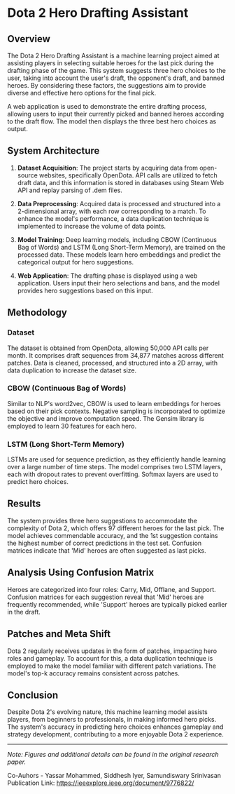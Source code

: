 # Dota 2 Hero Drafting Assistant

## Overview

The Dota 2 Hero Drafting Assistant is a machine learning project aimed at assisting players in selecting suitable heroes for the last pick during the drafting phase of the game. This system suggests three hero choices to the user, taking into account the user's draft, the opponent's draft, and banned heroes. By considering these factors, the suggestions aim to provide diverse and effective hero options for the final pick.

A web application is used to demonstrate the entire drafting process, allowing users to input their currently picked and banned heroes according to the draft flow. The model then displays the three best hero choices as output.

## System Architecture



1. **Dataset Acquisition**: The project starts by acquiring data from open-source websites, specifically OpenDota. API calls are utilized to fetch draft data, and this information is stored in databases using Steam Web API and replay parsing of .dem files.

2. **Data Preprocessing**: Acquired data is processed and structured into a 2-dimensional array, with each row corresponding to a match. To enhance the model's performance, a data duplication technique is implemented to increase the volume of data points.

3. **Model Training**: Deep learning models, including CBOW (Continuous Bag of Words) and LSTM (Long Short-Term Memory), are trained on the processed data. These models learn hero embeddings and predict the categorical output for hero suggestions.

4. **Web Application**: The drafting phase is displayed using a web application. Users input their hero selections and bans, and the model provides hero suggestions based on this input.

## Methodology

### Dataset

The dataset is obtained from OpenDota, allowing 50,000 API calls per month. It comprises draft sequences from 34,877 matches across different patches. Data is cleaned, processed, and structured into a 2D array, with data duplication to increase the dataset size.

### CBOW (Continuous Bag of Words)

Similar to NLP's word2vec, CBOW is used to learn embeddings for heroes based on their pick contexts. Negative sampling is incorporated to optimize the objective and improve computation speed. The Gensim library is employed to learn 30 features for each hero.

### LSTM (Long Short-Term Memory)

LSTMs are used for sequence prediction, as they efficiently handle learning over a large number of time steps. The model comprises two LSTM layers, each with dropout rates to prevent overfitting. Softmax layers are used to predict hero choices.

## Results

The system provides three hero suggestions to accommodate the complexity of Dota 2, which offers 97 different heroes for the last pick. The model achieves commendable accuracy, and the 1st suggestion contains the highest number of correct predictions in the test set. Confusion matrices indicate that 'Mid' heroes are often suggested as last picks.

## Analysis Using Confusion Matrix

Heroes are categorized into four roles: Carry, Mid, Offlane, and Support. Confusion matrices for each suggestion reveal that 'Mid' heroes are frequently recommended, while 'Support' heroes are typically picked earlier in the draft.

## Patches and Meta Shift

Dota 2 regularly receives updates in the form of patches, impacting hero roles and gameplay. To account for this, a data duplication technique is employed to make the model familiar with different patch variations. The model's top-k accuracy remains consistent across patches.

## Conclusion

Despite Dota 2's evolving nature, this machine learning model assists players, from beginners to professionals, in making informed hero picks. The system's accuracy in predicting hero choices enhances gameplay and strategy development, contributing to a more enjoyable Dota 2 experience.

---

*Note: Figures and additional details can be found in the original research paper.*


Co-Auhors - Yassar Mohammed, Siddhesh Iyer, Samundiswary Srinivasan
Publication Link: https://ieeexplore.ieee.org/document/9776822/
